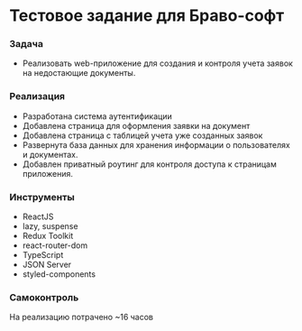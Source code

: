 # Тестовое задание для Браво-софт

### Задача

- Реализовать web-приложение для создания и контроля учета заявок на недостающие документы.

### Реализация

- Разработана система аутентификации
- Добавлена страница для оформления заявки на документ
- Добавлена страница с таблицей учета уже созданных заявок
- Развернута база данных для хранения информации о пользователях и документах.
- Добавлен приватный роутинг для контроля доступа к страницам приложения.

### Инструменты

- ReactJS
- lazy, suspense
- Redux Toolkit
- react-router-dom
- TypeScript
- JSON Server
- styled-components

### Самоконтроль

На реализацию потрачено ~16 часов

